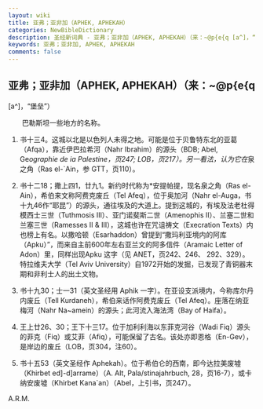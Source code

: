```yaml
---
layout: wiki
title: 亚弗；亚非加（APHEK, APHEKAH）
categories: NewBibleDictionary
description: 圣经新词典 - 亚弗；亚非加（APHEK, APHEKAH）（来：~@p{e{q [a^]，“堡垒”）
keywords: 亚弗；亚非加, APHEK, APHEKAH
comments: false
---
```


## 亚弗；亚非加（APHEK, APHEKAH）（来：~@p{e{q

[a^]，“堡垒”）

　　巴勒斯坦一些地方的名称。

1. 书十三4。这城以北是以色列人未得之地。可能是位于贝鲁特东北的亚葛（Afqa），靠近伊巴拉希河（Nahr Ibrahim）的源头（BDB; Abel, Ge*ographie de ia Palestine，页247; LOB，页217）。另一看法，认为它在*泉之角（Ras el-`Ain，参 GTT，页110）。

2. 书十二18；撒上四1，廿九1。新约时代称为*安提帕提，现名泉之角（Ras el-Ain），希伯来文称阿费克废丘（Tel Afeq），位于奥加河（Nahr el-Auga，书十九46作“耶昆”）的源头，通往埃及的大道上。提到这城的，有埃及法老杜得模西士三世（Tuthmosis III）、亚门诺斐斯二世（Amenophis II）、兰塞二世和兰塞三世（Ramesses II & III），这城也许在咒诅祷文（Execration Texts）内也榜上有名。以撒哈顿（Esarhaddon）曾提到“撒玛利亚境内的阿库（Apku）”，而来自主前600年左右亚兰文的阿多信件（Aramaic Letter of Adon）里，同样出现Apku 这字（见 ANET，页242、246、 292、329）。特拉维夫大学（Tel Aviv University）自1972开始的发掘，已发现了青铜器末期和非利士人的出土文物。

3. 书十九30；士一31（英文圣经用 Aphik 一字）。在亚设支派境内，今称库尔丹内废丘（Tell Kurdaneh），希伯来话作阿费克废丘（Tel Afeq）。座落在纳亚梅河（Nahr Na~amein）的源头；此河流入海法湾（Bay of Haifa）。

4. 王上廿26、30；王下十三17。位于加利利海以东菲克河谷（Wadi Fiq）源头的菲克（Fiq）或艾菲（Afiq），可能保留了古名。该处亦即恩格（En-Gev），是岸边的废丘（LOB，页304，注60）。

5. 书十五53（英文圣经作 Aphekah）。位于希伯仑的西南，即今达拉美废墟（Khirbet ed]-d]arrame）（A. Alt, Pala/stinajahrbuch, 28，页16-7），或卡纳安废墟（Khirbet Kana`an）（Abel，上引书，页247）。

A.R.M.

